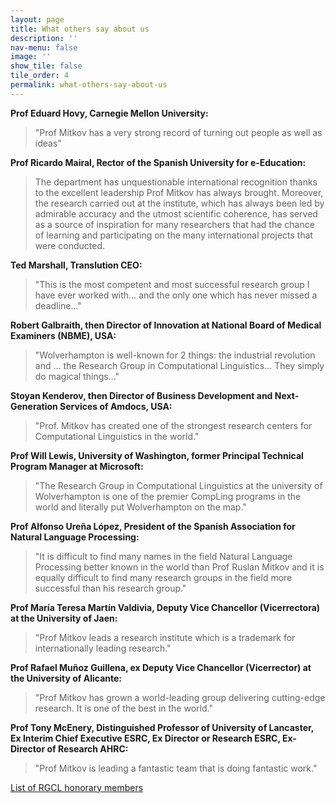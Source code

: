 ```yaml
---
layout: page
title: What others say about us
description: ''
nav-menu: false 
image: '' 
show_tile: false
tile_order: 4
permalink: what-others-say-about-us
---
```


<b>Prof Eduard Hovy, Carnegie Mellon University:</b>
  >"Prof Mitkov has a very strong record of turning out people as well as ideas"

<b>Prof Ricardo Mairal, Rector of the Spanish University for e-Education:</b>
> The department has unquestionable international recognition thanks to the
> excellent leadership Prof Mitkov has always brought. Moreover, the research
> carried out at the institute, which has always been led by admirable accuracy
> and the utmost scientific coherence, has served as a source of inspiration
> for many researchers that had the chance of learning and participating on the
> many international projects that were conducted.

<b>Ted Marshall, Translution CEO:</b>
  > "This is the most competent and most successful research group I have ever worked with… and the only one which has never missed a deadline…"

<b>Robert Galbraith, then Director of Innovation at National Board of Medical Examiners (NBME), USA:</b>
  > "Wolverhampton is well-known for 2 things: the industrial revolution and … the Research Group in Computational Linguistics… They simply do magical things…"

<b>Stoyan Kenderov, then Director of Business Development and Next-Generation Services of Amdocs, USA:</b>
  > "Prof. Mitkov has created one of the strongest research centers for Computational Linguistics in the world."

<b>Prof Will Lewis, University of Washington, former Principal Technical Program Manager at Microsoft:</b>
  > "The Research Group in Computational Linguistics at the university of Wolverhampton is one of the premier CompLing programs in the world and literally put Wolverhampton on the map."

<b>Prof Alfonso Ureña López, President of the Spanish Association for Natural Language Processing:</b>
  > "It is difficult to find many names in the field Natural Language Processing better known in the world than Prof Ruslan Mitkov and it is equally difficult to find many research groups in the field more successful than his research group."

<b>Prof María Teresa Martín Valdivia, Deputy Vice Chancellor (Vicerrectora) at the University of Jaen:</b>
  > "Prof Mitkov leads a research institute which is a trademark for internationally leading research."

<b>Prof Rafael Muñoz Guillena, ex Deputy Vice Chancellor (Vicerrector) at the University of Alicante:</b>
  > "Prof Mitkov has grown a world-leading group delivering cutting-edge research. It is one of the best in the world."

<b>Prof Tony McEnery, Distinguished Professor of University of Lancaster, Ex Interim Chief Executive ESRC, Ex Director or Research ESRC, Ex-Director of Research AHRC:</b>
  > "Prof Mitkov is leading a fantastic team that is doing fantastic work."

<a href="{{ site.url | relative_url }}/honorary-members" class="button special fit small">List of RGCL honorary members</a>
